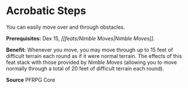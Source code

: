 ﻿---
cssclass: [feats]

---
# Acrobatic Steps

You can easily move over and through obstacles.

**Prerequisites:** Dex 15, _[[feats/Nimble Moves|Nimble Moves]]_.

**Benefit:** Whenever you move, you may move through up to 15 feet of difficult terrain each round as if it were normal terrain. The effects of this feat stack with those provided by _Nimble Moves_ (allowing you to move normally through a total of 20 feet of difficult terrain each round).

**Source** PFRPG Core